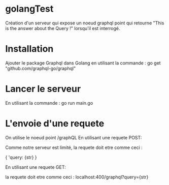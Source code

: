 # golangTest

Création d'un serveur qui expose un noeud graphql point qui retourne "This is the answer about the Query !" lorsqu'il est interrogé.

# Installation

Ajouter le package Graphql dans Golang en utilisant la commande :
go get "github.com/graphql-go/graphql"

# Lancer le serveur

En utilisant la commande :
go run main.go

# L'envoie d'une requete

On utilise le noeud point /graphQL
En utilisant une requete POST:

Comme notre serveur est limité, la requete doit etre comme ceci :

{
	'query: {str}
}

En utilisant une requete GET:

la requete doit etre comme ceci :
localhost:400/graphql?query={str}
